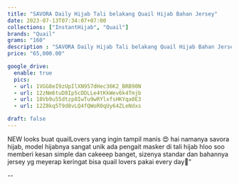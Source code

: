 ```yaml
---
title: "SAVORA Daily Hijab Tali belakang Quail Hijab Bahan Jersey"
date: 2023-07-13T07:34:07+07:00
collections: ["InstantHijab", "Quail"]
brands: "Quail"
grams: "160"
description : "SAVORA Daily Hijab Tali belakang Quail Hijab Bahan Jersey"
price: "65,000.00"

google_drive:
  enable: true
  pics:
  - url: 1VGG8eI9zUpIlXN957dHec36K2_BRB90N
  - url: 12zNm6tuD8Ip5cDDLLe4tKkWev6k4Tmjb
  - url: 18Vb9u55dtzp8IwTu9wRYlxfsHKYqa0E3
  - url: 12Z8kq5T9d8vLQ4fQWoR0qUy64ZLeNdxs

draft: false
---
```


NEW looks buat quailLovers yang ingin tampil manis 😍 hai namanya savora hijab, model hijabnya sangat unik ada pengait masker di tali hijab hloo soo memberi kesan simple dan cakeeep banget, sizenya standar dan bahannya jersey yg meyerap keringat  bisa quail lovers pakai every day🥰"

--    
 
